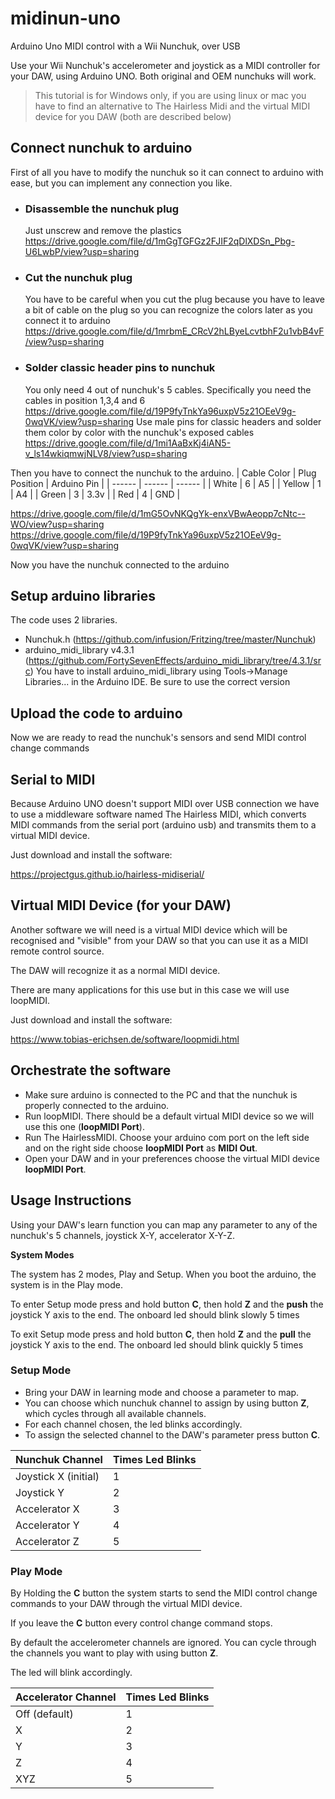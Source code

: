 # midinun-uno
Arduino Uno MIDI control with a Wii Nunchuk, over USB

Use your Wii Nunchuk's accelerometer and joystick as a MIDI controller for your DAW, using Arduino UNO.
Both original and OEM nunchuks will work.
> This tutorial is for Windows only, if you are using linux or mac you have to find an alternative to The Hairless Midi and the virtual MIDI device for you DAW (both are described below)

## Connect nunchuk to arduino

First of all you have to modify the nunchuk so it can connect to arduino with ease, but you can implement any connection you like.

 - ### Disassemble the nunchuk plug
    Just unscrew and remove the plastics
    https://drive.google.com/file/d/1mGgTGFGz2FJIF2qDlXDSn_Pbg-U6LwbP/view?usp=sharing
- ### Cut the nunchuk plug
    You have to be careful when you cut the plug because you have to leave a bit of cable on the plug so you can recognize the colors later as you connect it to arduino
    https://drive.google.com/file/d/1mrbmE_CRcV2hLByeLcvtbhF2u1vbB4vF/view?usp=sharing
- ### Solder classic header pins to nunchuk
    You only need 4 out of nunchuk's 5 cables. Specifically you need the cables in position 1,3,4 and 6
    https://drive.google.com/file/d/19P9fyTnkYa96uxpV5z21OEeV9g-0wqVK/view?usp=sharing
    Use male pins for classic headers and solder them color by color with the nunchuk's exposed cables
    https://drive.google.com/file/d/1mi1AaBxKj4iAN5-v_ls14wkiqmwjNLV8/view?usp=sharing

Then you have to connect the nunchuk to the arduino.
| Cable Color | Plug Position | Arduino Pin |
| ------ | ------ | ------ |
| White | 6 | A5 |
| Yellow | 1 |  A4 |
| Green | 3 | 3.3v |
| Red | 4 | GND |

https://drive.google.com/file/d/1mG5OvNKQgYk-enxVBwAeopp7cNtc--WO/view?usp=sharing
https://drive.google.com/file/d/19P9fyTnkYa96uxpV5z21OEeV9g-0wqVK/view?usp=sharing

Now you have the nunchuk connected to the arduino

## Setup arduino libraries
The code uses 2 libraries.
 - Nunchuk.h (https://github.com/infusion/Fritzing/tree/master/Nunchuk)
 - arduino_midi_library v4.3.1 (https://github.com/FortySevenEffects/arduino_midi_library/tree/4.3.1/src)
    You have to install arduino_midi_library using Tools->Manage Libraries... in the Arduino IDE. Be sure to use the correct version

## Upload the code to arduino

Now we are ready to read the nunchuk's sensors and send MIDI control change commands


## Serial to MIDI
Because Arduino UNO doesn't support MIDI over USB connection we have to use a middleware software named The Hairless MIDI, which converts MIDI commands from the serial port (arduino usb) and transmits them to a virtual MIDI device.

Just download and install the software:

https://projectgus.github.io/hairless-midiserial/

## Virtual MIDI Device (for your DAW)
Another software we will need is a virtual MIDI device which will be recognised and "visible" from your DAW so that you can use it as a MIDI remote control source.

The DAW will recognize it as a normal MIDI device.

There are many applications for this use but in this case we will use loopMIDI.

Just download and install the software:

https://www.tobias-erichsen.de/software/loopmidi.html

## Orchestrate the software
-   Make sure arduino is connected to the PC and that the nunchuk is properly connected to the arduino.
-   Run loopMIDI. There should be a default virtual MIDI device so we will use this one (**loopMIDI Port**).
-   Run The HairlessMIDI. Choose your arduino com port on the left side and on the right side choose **loopMIDI Port** as **MIDI Out**.
-   Open your DAW and in your preferences choose the virtual MIDI device **loopMIDI Port**.


## Usage Instructions
Using your DAW's learn function you can map any parameter to any of the nunchuk's 5 channels, joystick X-Y, accelerator X-Y-Z.

**System Modes**

The system has 2 modes, Play and Setup. When you boot the arduino, the system is in the Play mode. 

To enter Setup mode press and hold button **C**, then hold **Z** and the **push** the joystick Y axis to the end. The onboard led should blink slowly 5 times

To exit Setup mode press and hold button **C**, then hold **Z** and the **pull** the joystick Y axis to the end. The onboard led should blink quickly 5 times

### Setup Mode

- Bring your DAW in learning mode and choose a parameter to map.
- You can choose which nunchuk channel to assign by using button **Z**, which cycles through all available channels.
- For each channel chosen, the led blinks accordingly.
- To assign the selected channel to the DAW's parameter press button **C**. 

| Nunchuk Channel | Times Led Blinks |
| ------ | ------ |
| Joystick X (initial) | 1|
| Joystick Y | 2|
| Accelerator X | 3|
| Accelerator Y | 4|
| Accelerator Z | 5|

### Play Mode

By Holding the **C** button the system starts to send the MIDI control change commands to your DAW through the virtual MIDI device.

If you leave the **C** button every control change command stops.

By default the accelerometer channels are ignored. You can cycle through the channels you want to play with using button **Z**.

The led will blink accordingly.

| Accelerator Channel | Times Led Blinks |
| ------ | ------ |
| Off (default) | 1|
|  X | 2|
|  Y | 3|
|  Z | 4|
| XYZ | 5|
